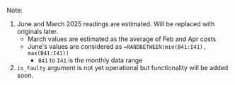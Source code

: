 Note:

1. June and March 2025 readings are estimated. Will be replaced with originals later.
    - March values are estimated as the average of Feb and Apr costs
    - June's values are considered as `=RANDBETWEEN(min(B41:I41), max(B41:I41))`
        - `B41` to `I41` is the monthly data range
2. `is_faulty` argument is not yet operational but functionality will be added soon. 